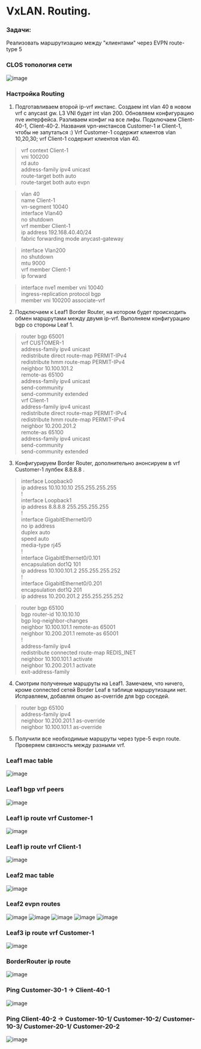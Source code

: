 # VxLAN. Routing.

### Задачи:
Реализовать маршрутизацию между "клиентами" через EVPN route-type 5

### CLOS топология сети
![image](https://github.com/user-attachments/assets/be8b2962-2872-44f2-ae7c-c9417d5aae77)


### Настройка Routing

1. Подготавливаем второй ip-vrf инстанс. Создаем int vlan 40 в новом vrf с anycast gw. L3 VNI будет int vlan 200. Обновляем конфигурацию nve интерфейса. Разливаем конфиг на все лифы. Подключаем Client-40-1, Client-40-2. Названия vpn-инстансов Customer-1 и Client-1, чтобы не запутаться :) Vrf Customer-1 содержит клиентов vlan 10,20,30; vrf Client-1 содержит клиентов vlan 40.
> vrf context Client-1  
  vni 100200  
  rd auto  
  address-family ipv4 unicast  
    route-target both auto  
    route-target both auto evpn  
  
> vlan 40  
  name Client-1  
  vn-segment 10040  
interface Vlan40  
  no shutdown  
  vrf member Client-1  
  ip address 192.168.40.40/24  
  fabric forwarding mode anycast-gateway  
  
> interface Vlan200  
  no shutdown  
  mtu 9000  
  vrf member Client-1  
  ip forward  

> interface nve1
  member vni 10040  
    ingress-replication protocol bgp  
  member vni 100200 associate-vrf  

2. Подключаем к Leaf1 Border Router, на котором будет происходить обмен маршрутами между двумя ip-vrf. Выполняем конфигурацию bgp со стороны Leaf 1.

> router bgp 65001  
vrf CUSTOMER-1  
    address-family ipv4 unicast  
      redistribute direct route-map PERMIT-IPv4  
      redistribute hmm route-map PERMIT-IPv4  
    neighbor 10.100.101.2  
      remote-as 65100  
      address-family ipv4 unicast  
        send-community  
        send-community extended  
  vrf Client-1  
    address-family ipv4 unicast  
      redistribute direct route-map PERMIT-IPv4  
      redistribute hmm route-map PERMIT-IPv4  
    neighbor 10.200.201.2  
      remote-as 65100  
      address-family ipv4 unicast  
        send-community  
        send-community extended  

3. Конфигурируем Border Router, дополнительно анонсируем в vrf Customer-1 лупбек 8.8.8.8 .
> interface Loopback0  
 ip address 10.10.10.10 255.255.255.255  
!  
interface Loopback1  
 ip address 8.8.8.8 255.255.255.255  
!  
interface GigabitEthernet0/0  
 no ip address  
 duplex auto  
 speed auto  
 media-type rj45  
!  
interface GigabitEthernet0/0.101  
 encapsulation dot1Q 101  
 ip address 10.100.101.2 255.255.255.252  
!  
interface GigabitEthernet0/0.201  
 encapsulation dot1Q 201  
 ip address 10.200.201.2 255.255.255.252  

> router bgp 65100  
 bgp router-id 10.10.10.10  
 bgp log-neighbor-changes  
 neighbor 10.100.101.1 remote-as 65001  
 neighbor 10.200.201.1 remote-as 65001  
 !  
 address-family ipv4  
  redistribute connected route-map REDIS_INET  
  neighbor 10.100.101.1 activate  
  neighbor 10.200.201.1 activate  
 exit-address-family  

4. Смотрим полученные маршруты на Leaf1. Замечаем, что ничего, кроме connected сетей Border Leaf в таблице маршрутизации нет. Исправляем, добавляя опцию as-override для bgp соседей.
> router bgp 65100  
 address-family ipv4  
  neighbor 10.200.201.1 as-override  
  neighbor 10.100.101.1 as-override  

5. Получили все необходимые маршруты через type-5 evpn route. Проверяем связность между разными vrf.

### Leaf1 mac table
![image](https://github.com/user-attachments/assets/edf8cfc1-17d7-48d0-b707-932f7bd57b63)

### Leaf1 bgp vrf peers
![image](https://github.com/user-attachments/assets/1dc3de4c-0a06-4f65-9e1e-f32d2e494b82)

### Leaf1 ip route vrf Customer-1
![image](https://github.com/user-attachments/assets/8872f52f-97eb-4e0e-a7d7-ec0084321432)

### Leaf1 ip route vrf Client-1
![image](https://github.com/user-attachments/assets/2b78ab72-5a33-4aa2-870e-e4de43f00574)


### Leaf2 mac table
![image](https://github.com/user-attachments/assets/1b269193-3de6-4c80-865a-bd9ffe22ea6d)


### Leaf2 evpn routes
![image](https://github.com/user-attachments/assets/091f5ab5-9807-46ab-852f-a4bfbdb0ce2b)
![image](https://github.com/user-attachments/assets/6692e175-5497-4a63-923c-96f71be13ee0)
![image](https://github.com/user-attachments/assets/616e5eec-11e0-4d66-8620-9b16d8110fcc)
![image](https://github.com/user-attachments/assets/13b18ee1-e6bd-41d5-a989-71cd3e68fd58)
![image](https://github.com/user-attachments/assets/1393fcc4-2633-4708-8f3a-29426bb5e208)


### Leaf3 ip route vrf Customer-1
![image](https://github.com/user-attachments/assets/9c3aa4e9-3bcf-4b3c-bb9b-0036a855e6a6)

### BorderRouter ip route
![image](https://github.com/user-attachments/assets/0fefe34c-2dcf-4346-8778-8ac89e95a878)

### Ping Customer-30-1 -> Client-40-1
![image](https://github.com/user-attachments/assets/60437a72-a1e8-431a-bff0-024cca639fec)

### Ping Client-40-2 -> Customer-10-1/ Customer-10-2/ Customer-10-3/ Customer-20-1/ Customer-20-2
![image](https://github.com/user-attachments/assets/2abf584c-9369-4de1-845d-02bfd46cf4b8)



